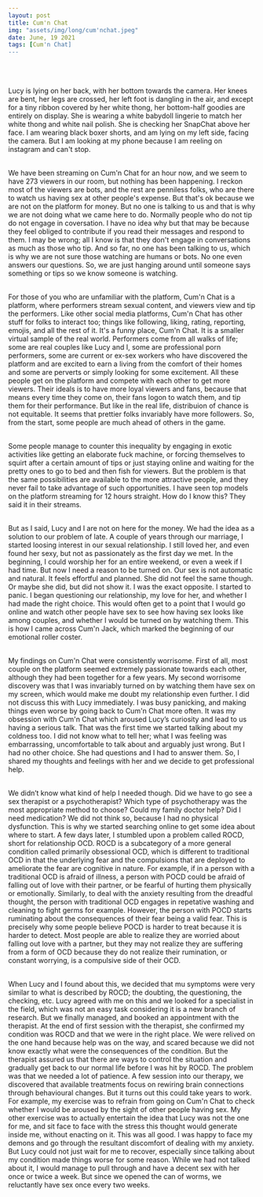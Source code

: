 ```yaml
---
layout: post
title: Cum'n Chat
img: "assets/img/long/cum'nchat.jpeg"
date: June, 19 2021
tags: [Cum'n Chat]
---
```



<br><br>

<p align="justify">

Lucy is lying on her back, with her bottom towards the camera. Her knees are bent, her legs are crossed, her left foot is dangling in the air, and except for a tiny ribbon covered by her white thong, her bottom-half goodies are entirely on display. She is wearing a white babydoll lingerie to match her white thong and white nail polish. She is checking her SnapChat above her face. I am wearing black boxer shorts, and am lying on my left side, facing the camera. But I am looking at my phone because I am reeling on instagram and can't stop. <br><br>
  
We have been streaming on Cum'n Chat for an hour now, and we seem to have 273 viewers in our room, but nothing has been happening. I reckon most of the viewers are bots, and the rest are penniless folks, who are there to watch us having sex at other people's expense. But that's ok because we are not on the platform for money. But no one is talking to us and that is why we are not doing what we came here to do. Normally people who do not tip do not engage in coversation. I have no idea why but that may be because they feel obliged to contribute if you read their messages and respond to them. I may be wrong; all I know is that they don't engage in conversations as much as those who tip. And so far, no one has been talking to us, which is why we are not sure those watching are humans or bots. No one even answers our questions. So, we are just hanging around until someone says something or tips so we know someone is watching.<br><br>
  
For those of you who are unfamiliar with the platform, Cum'n Chat is a platform, where performers stream sexual content, and viewers view and tip the performers. Like other social media platforms, Cum'n Chat has other stuff for folks to interact too; things like following, liking, rating, reporting, emojis, and all the rest of it. It's a funny place, Cum'n Chat. It is a smaller virtual sample of the real world. Performers come from all walks of life; some are real couples like Lucy and I, some are professional porn performers, some are current or ex-sex workers who have discovered the platform and are excited to earn a living from the comfort of their homes and some are perverts or simply looking for some excitement. All these people get on the platform and compete with each other to get more viewers. Their ideals is to have more loyal viewers and fans, because that means every time they come on, their fans logon to watch them, and tip them for their performance. But like in the real life, distribuion of chance is not equitable. It seems that prettier folks invariably have more followers. So, from the start, some people are much ahead of others in the game.  <br><br>
  
Some people manage to counter this inequality by engaging in exotic activities like getting an elaborate fuck machine, or forcing themselves to squirt after a certain amount of tips or just staying online and waiting for the pretty ones to go to bed and then fish for viewers. But the problem is that the same possibilities are available to the more attractive people, and they never fail to take advantage of such opportunities. I have seen top models on the platform streaming for 12 hours straight. How do I know this? They said it in their streams. <br><br>

But as I said, Lucy and I are not on here for the money. We had the idea as a solution to our problem of late. A couple of years through our marriage, I started loosing interest in our sexual relationship. I still loved her, and even found her sexy, but not as passionately as the first day we met. In the beginning, I could worship her for an entire weekend, or even a week if I had time. But now I need a reason to be turned on. Our sex is not automatic and natural. It feels effortful and planned. She did not feel the same though. Or maybe she did, but did not show it. I was the exact opposite. I started to panic. I began questioning our relationship, my love for her, and whether I had made the right choice. This would often get to a point that I would go online and watch other people have sex to see how having sex looks like among couples, and whether I would be turned on by watching them. This is how I came across Cum'n Jack, which marked the beginning of our emotional roller coster. <br><br>

My findings on Cum'n Chat were consistently worrisome.  First of all, most couple on the platform seemed extremely passionate towards each other, although they had been together for a few years. My second worrisome discovery was that I was invariably turned on by watching them have sex on my screen, which would make me doubt my relationship even further. I did not discuss this with Lucy immediately. I was busy panicking, and making things even worse by going back to Cum'n Chat more often. It was my obsession with Cum'n Chat which aroused Lucy’s curiosity and lead to us having a serious talk. That was the first time we started talking about my coldness too. I did not know what to tell her; what I was feeling was embarrassing, uncomfortable to talk about and arguably just wrong. But I had no other choice. She had questions and I had to answer them. So, I shared my thoughts and feelings with her and we decide to get professional help. <br><br>

We didn’t know what kind of help I needed though. Did we have to go see a sex therapist or a psychotherapist? Which type of psychotherapy was the most appropriate method to choose? Could my family doctor help? Did I need medication? We did not think so, because I had no physical dysfunction. This is why we started searching online to get some idea about where to start. A few days later, I stumbled upon a problem called ROCD, short for relationship OCD. ROCD is a subcategory of a more general condition called primarily obsessional OCD, which is different to traditional OCD in that the underlying fear and the compulsions that are deployed to ameliorate the fear are cognitive in nature. For example, if in a person with a traditional OCD is afraid of illness, a person with POCD could be afraid of falling out of love with their partner, or be fearful of hurting them physically or emotionally. Similarly, to deal with the anxiety resulting from the dreadful thought, the person with traditional OCD engages in repetative washing and cleaning to fight germs for example. However, the person with POCD starts ruminating about the consequences of their fear being a valid fear. This is precisely why some people believe POCD is harder to treat because it is harder to detect. Most people are able to realize they are worried about falling out love with a partner, but they may not realize they are suffering from a form of OCD because they do not realize their rumination, or constant worrying, is a compulsive side of their OCD. <br><br>

When Lucy and I found about this, we decided that mu symptoms were very similar to what is described by ROCD; the doubting, the questioning, the checking, etc. Lucy agreed with me on this and we looked for a specialist in the field, which was not an easy task considering it is a new branch of research. But we finally managed, and booked an appointment with the therapist. At the end of first session with the therapist, she confirmed my condition was ROCD and that we were in the right place. We were relived on the one hand because help was on the way, and scared because we did not know exactly what were the consequences of the condition. But the therapist assured us that there are ways to control the situation and gradually get back to our normal life before I was hit by ROCD. The problem was that we needed a lot of patience. A few session into our therapy, we discovered that available treatments focus on rewiring brain connections through behavioural changes. But it turns out this could take years to work. For example, my exercise was to refrain from going on Cum'n Chat to check whether I would be aroused by the sight of other people having sex. My other exercise was to actually entertain the idea that Lucy was not the one for me, and sit face to face with the stress this thought would generate inside me, without enacting on it. This was all good. I was happy to face my demons and go through the resultant discomfort of dealing with my anxiety. But Lucy could not just wait for me to recover, especially since talking about my condition made things worse for some reason. While we had not talked about it, I would manage to pull through and have a decent sex with her once or twice a week. But since we opened the can of worms, we reluctantly have sex once every two weeks. <br><br>
  

  
  
  
</p>  
